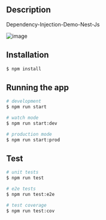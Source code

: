 
## Description

Dependency-Injection-Demo-Nest-Js

![image](https://user-images.githubusercontent.com/123440069/233626484-793a4530-858e-436c-96f3-ffadef1341f1.png)

## Installation

```bash
$ npm install
```

## Running the app

```bash
# development
$ npm run start

# watch mode
$ npm run start:dev

# production mode
$ npm run start:prod
```

## Test

```bash
# unit tests
$ npm run test

# e2e tests
$ npm run test:e2e

# test coverage
$ npm run test:cov
```

